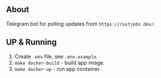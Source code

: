 ## About

Telegram bot for polling updates from `https://rustjobs.dev/`.  

## UP & Running

1. Create `.env` file, see `.env.example`.  
2. `make docker-build` - build app image.   
3. `make docker-up` - run app container.  